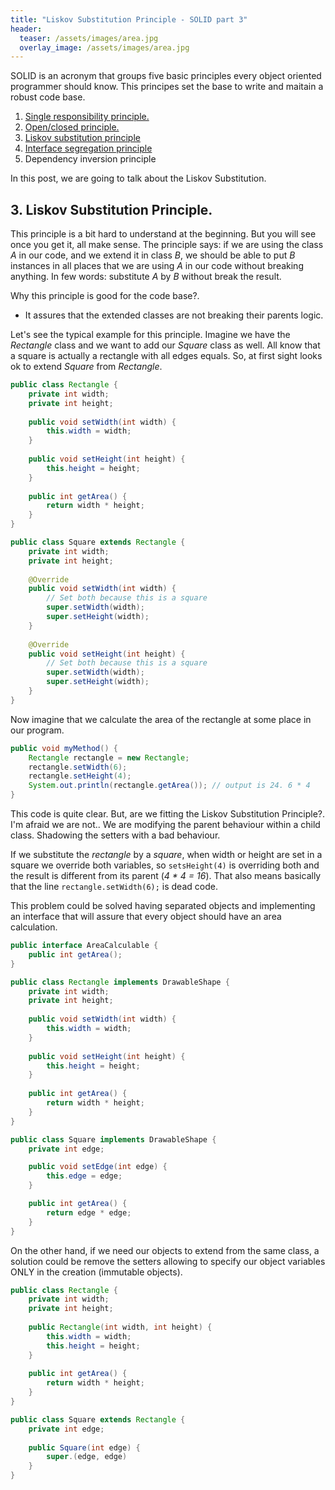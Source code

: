 ```yaml
---
title: "Liskov Substitution Principle - SOLID part 3"
header:
  teaser: /assets/images/area.jpg
  overlay_image: /assets/images/area.jpg
---
```


SOLID is an acronym that groups five basic principles every object oriented programmer should know. This principes set the base to write and maitain a robust code base.

1. [Single responsibility principle.](../SOLID-S/)
2. [Open/closed principle.](../SOLID-O/)
3. [Liskov substitution principle](../SOLID-L/)
4. [Interface segregation principle](../SOLID-I/)
5. Dependency inversion principle

In this post, we are going to talk about the Liskov Substitution.

## 3. Liskov Substitution Principle.

This principle is a bit hard to understand at the beginning. But you will see once you get it, all make sense. The principle says: if we are using the class _A_ in our code, and we extend it in class _B_, we should be able to put _B_ instances in all places that we are using _A_ in our code without breaking anything. In few words: substitute _A_ by _B_ without break the result.

Why this principle is good for the code base?.
- It assures that the extended classes are not breaking their parents logic.

Let's see the typical example for this principle. Imagine we have the _Rectangle_ class and we want to add our _Square_ class as well. All know that a square is actually a rectangle with all edges equals. So, at first sight looks ok to extend _Square_ from _Rectangle_.


```java
public class Rectangle {
	private int width;
    private int height;
 
    public void setWidth(int width) {
        this.width = width;
    }
 
    public void setHeight(int height) {
        this.height = height;
    }
 
    public int getArea() {
        return width * height;
    }
}
```

```java
public class Square extends Rectangle {
	private int width;
    private int height;
 
 	@Override
    public void setWidth(int width) {
    	// Set both because this is a square
        super.setWidth(width);
        super.setHeight(width);
    }
 
 	@Override
    public void setHeight(int height) {
    	// Set both because this is a square
        super.setWidth(width);
        super.setHeight(width);
    }
}
```

Now imagine that we calculate the area of the rectangle at some place in our program.

```java
public void myMethod() {
	Rectangle rectangle = new Rectangle;
	rectangle.setWidth(6);
    rectangle.setHeight(4);
	System.out.println(rectangle.getArea()); // output is 24. 6 * 4
}
```

This code is quite clear. But, are we fitting the Liskov Substitution Principle?. I'm afraid we are not.. We are modifying the parent behaviour within a child class. Shadowing the setters with a bad behaviour. 

If we substitute the _rectangle_ by a _square_, when width or height are set in a square we override both variables, so `setsHeight(4)` is overriding both and the result is different from its parent (_4 * 4 = 16_). That also means basically that the line `rectangle.setWidth(6);` is dead code.

This problem could be solved having separated objects and implementing an interface that will assure that every object should have an area calculation.

```java
public interface AreaCalculable {
	public int getArea();
}
```

```java
public class Rectangle implements DrawableShape {
	private int width;
    private int height;
 
    public void setWidth(int width) {
        this.width = width;
    }
 
    public void setHeight(int height) {
        this.height = height;
    }
 
    public int getArea() {
        return width * height;
    }
}

```

```java
public class Square implements DrawableShape {
	private int edge;

	public void setEdge(int edge) {
		this.edge = edge;
	}

	public int getArea() {
		return edge * edge;
	}
}
```

On the other hand, if we need our objects to extend from the same class, a solution could be remove the setters allowing to specify our object variables ONLY in the creation (immutable objects).

```java
public class Rectangle {
	private int width;
    private int height;
 
 	public Rectangle(int width, int height) {
 		this.width = width;
 		this.height = height;
 	}
    
    public int getArea() {
        return width * height;
    }
}
```

```java
public class Square extends Rectangle {
	private int edge;
 
 	public Square(int edge) {
 		super.(edge, edge)
 	}
}
```
